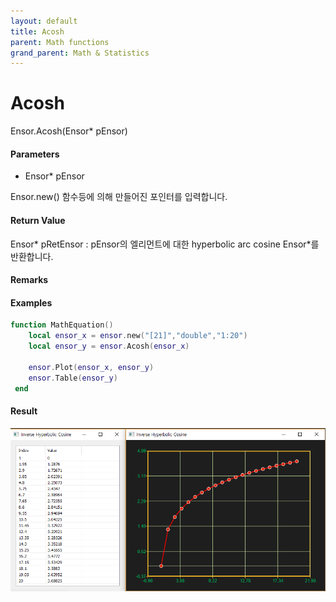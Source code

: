 ```yaml
---
layout: default
title: Acosh
parent: Math functions
grand_parent: Math & Statistics
---
```


# Acosh

Ensor.Acosh\(Ensor\* pEnsor\)

#### Parameters

* Ensor\* pEnsor

Ensor.new\(\) 함수등에 의해 만들어진 포인터를 입력합니다.

#### Return Value

Ensor\* pRetEnsor : pEnsor의 엘리먼트에 대한 hyperbolic arc cosine Ensor\*를 반환합니다.

#### Remarks

#### Examples

```lua
function MathEquation()
 	local ensor_x = ensor.new("[21]","double","1:20")
 	local ensor_y = ensor.Acosh(ensor_x)

 	ensor.Plot(ensor_x, ensor_y)
 	ensor.Table(ensor_y)
 end
```

#### Result

![](./MathAPI/AcoshResult.png)


